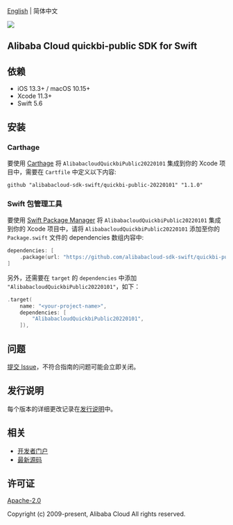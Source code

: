 [English](README.md) | 简体中文

![](https://aliyunsdk-pages.alicdn.com/icons/AlibabaCloud.svg)

## Alibaba Cloud quickbi-public SDK for Swift

## 依赖

- iOS 13.3+ / macOS 10.15+
- Xcode 11.3+
- Swift 5.6

## 安装

### Carthage

要使用 [Carthage](https://github.com/Carthage/Carthage) 将 `AlibabacloudQuickbiPublic20220101` 集成到你的 Xcode 项目中，需要在 `Cartfile` 中定义以下内容:

```ogdl
github "alibabacloud-sdk-swift/quickbi-public-20220101" "1.1.0"
```

### Swift 包管理工具

要使用 [Swift Package Manager](https://swift.org/package-manager/) 将 `AlibabacloudQuickbiPublic20220101` 集成到你的 Xcode 项目中，请将 `AlibabacloudQuickbiPublic20220101` 添加至你的 `Package.swift` 文件的 dependencies 数组内容中:

```swift
dependencies: [
    .package(url: "https://github.com/alibabacloud-sdk-swift/quickbi-public-20220101.git", from: "1.1.0")
]
```

另外，还需要在 `target` 的 `dependencies` 中添加 `"AlibabacloudQuickbiPublic20220101"`，如下：

```swift
.target(
    name: "<your-project-name>",
    dependencies: [
        "AlibabacloudQuickbiPublic20220101",
    ]),
```

## 问题

[提交 Issue](https://github.com/alibabacloud-sdk-swift/quickbi-public-20220101/issues/new)，不符合指南的问题可能会立即关闭。

## 发行说明

每个版本的详细更改记录在[发行说明](./ChangeLog.txt)中。

## 相关

* [开发者门户](https://next.api.aliyun.com/home)
* [最新源码](https://github.com/alibabacloud-sdk-swift/quickbi-public-20220101)

## 许可证

[Apache-2.0](http://www.apache.org/licenses/LICENSE-2.0)

Copyright (c) 2009-present, Alibaba Cloud All rights reserved.
